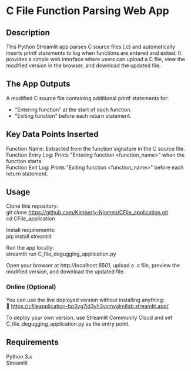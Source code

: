 # C File Function Parsing Web App

## Description
This Python Streamlit app parses C source files (.c) and automatically inserts printf statements to log when functions are entered and exited. It provides a simple web interface where users can upload a C file, view the modified version in the browser, and download the updated file.

## The App Outputs
A modified C source file containing additional printf statements for:
- "Entering function" at the start of each function.
- "Exiting function" before each return statement.

## Key Data Points Inserted
Function Name: Extracted from the function signature in the C source file.  
Function Entry Log: Prints "Entering function <function_name>" when the function starts.  
Function Exit Log: Prints "Exiting function <function_name>" before each return statement.   

## Usage
Clone this repository:  
git clone https://github.com/Kimberly-Njamen/CFile_application.git  
cd CFile_application  

Install requirements:  
pip install streamlit  

Run the app locally:  
streamlit run C_file_degugging_application.py  

Open your browser at http://localhost:8501, upload a .c file, preview the modified version, and download the updated file.  

### Online (Optional)
You can use the live deployed version without installing anything:  
🔗 https://cfileapplication-bp3yg7jd3vh3vxmyglm8sb.streamlit.app/  

To deploy your own version, use Streamlit Community Cloud and set C_file_degugging_application.py as the entry point.

## Requirements
Python 3.x  
Streamlit  


